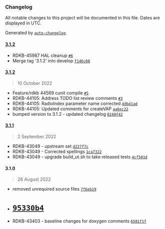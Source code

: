 ### Changelog

All notable changes to this project will be documented in this file. Dates are displayed in UTC.

Generated by [`auto-changelog`](https://github.com/CookPete/auto-changelog).

#### [3.1.2](https://github.com/rdkcentral/rdkb-wifi-hal/compare/3.1.2...3.1.2)

- RDKB-45987 HAL cleanup [`#6`](https://github.com/rdkcentral/rdkb-wifi-hal/pull/6)
- Merge tag '3.1.2' into develop [`f146c08`](https://github.com/rdkcentral/rdkb-wifi-hal/commit/f146c08add16e0cbfde72f70de6939d75677eaff)

#### [3.1.2](https://github.com/rdkcentral/rdkb-wifi-hal/compare/3.1.1...3.1.2)

> 10 October 2022

- Feature/rdkb 44569 cunit compile [`#5`](https://github.com/rdkcentral/rdkb-wifi-hal/pull/5)
- RDKB-44105: Address TODO list review comments [`#3`](https://github.com/rdkcentral/rdkb-wifi-hal/pull/3)
- RDKB-44105: RadioIndex parameter name corrected [`4db41ad`](https://github.com/rdkcentral/rdkb-wifi-hal/commit/4db41ad8cc5f3a1fb6eb67b294107b57f1744d2d)
- RDKB-44105: Updated comments for createVAP [`aa6ec22`](https://github.com/rdkcentral/rdkb-wifi-hal/commit/aa6ec224651e4aab125534766cffd768caf12258)
- bumped version to 3.1.2 - updated changelog [`8240f42`](https://github.com/rdkcentral/rdkb-wifi-hal/commit/8240f422b001d1f86ac54bb66246322c2e3b6090)

#### [3.1.1](https://github.com/rdkcentral/rdkb-wifi-hal/compare/3.1.0...3.1.1)

> 2 September 2022

- RDKB-43049 - upstream set [`d227f7c`](https://github.com/rdkcentral/rdkb-wifi-hal/commit/d227f7c2d5045e4cd56cb8e9ed9c4ed2c44b76ca)
- RDKB-43049 - Corrected spellings [`1ca7322`](https://github.com/rdkcentral/rdkb-wifi-hal/commit/1ca7322d4ad73a3edea10acb9cc76b529c7d7634)
- RDKB-43049 - upgrade build_ut.sh to take released tests [`4cf501d`](https://github.com/rdkcentral/rdkb-wifi-hal/commit/4cf501dc2f16308d45fc42b09f51f7c35fba0479)

#### 3.1.0

> 26 August 2022

- removed unrequired source files [`7f6eb19`](https://github.com/rdkcentral/rdkb-wifi-hal/commit/7f6eb19a33c52e6920094d70525e21cc35c02271)
- # [`95330b4`](https://github.com/rdkcentral/rdkb-wifi-hal/commit/95330b49c07031509642fe1b3d426585b18a2de7)
- RDKB-43403 - baseline changes for doxygen comments [`6581f1f`](https://github.com/rdkcentral/rdkb-wifi-hal/commit/6581f1f68fe7e86af9f4daf84e6157b40c5acce9)

